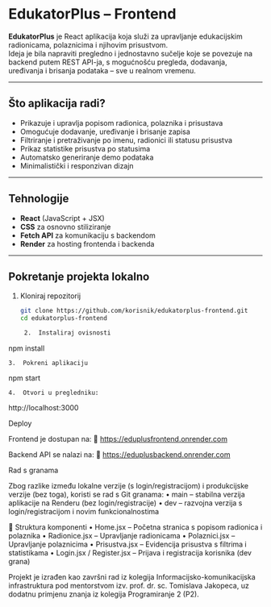 
# EdukatorPlus – Frontend

**EdukatorPlus** je React aplikacija koja služi za upravljanje edukacijskim radionicama, polaznicima i njihovim prisustvom.  
Ideja je bila napraviti pregledno i jednostavno sučelje koje se povezuje na backend putem REST API-ja, s mogućnošću pregleda, dodavanja, uređivanja i brisanja podataka – sve u realnom vremenu.

---

## Što aplikacija radi?

- Prikazuje i upravlja popisom radionica, polaznika i prisustava
- Omogućuje dodavanje, uređivanje i brisanje zapisa
- Filtriranje i pretraživanje po imenu, radionici ili statusu prisustva
- Prikaz statistike prisustva po statusima
- Automatsko generiranje demo podataka
- Minimalistički i responzivan dizajn

---

## Tehnologije

- **React** (JavaScript + JSX)
- **CSS** za osnovno stiliziranje
- **Fetch API** za komunikaciju s backendom
- **Render** za hosting frontenda i backenda

---

## Pokretanje projekta lokalno

1. Kloniraj repozitorij  
   ```bash
   git clone https://github.com/korisnik/edukatorplus-frontend.git
   cd edukatorplus-frontend

	2.	Instaliraj ovisnosti

npm install


	3.	Pokreni aplikaciju

npm start


	4.	Otvori u pregledniku:

http://localhost:3000




Deploy

Frontend je dostupan na:
🔗 https://eduplusfrontend.onrender.com

Backend API se nalazi na:
🔗 https://eduplusbackend.onrender.com



Rad s granama

Zbog razlike između lokalne verzije (s login/registracijom) i produkcijske verzije (bez toga), koristi se rad s Git granama:
	•	main – stabilna verzija aplikacije na Renderu (bez login/registracije)
	•	dev – razvojna verzija s login/registracijom i novim funkcionalnostima


📂 Struktura komponenti
	•	Home.jsx – Početna stranica s popisom radionica i polaznika
	•	Radionice.jsx – Upravljanje radionicama
	•	Polaznici.jsx – Upravljanje polaznicima
	•	Prisustva.jsx – Evidencija prisustva s filtrima i statistikama
	•	Login.jsx / Register.jsx – Prijava i registracija korisnika (dev grana)

Projekt je izrađen kao završni rad iz kolegija Informacijsko-komunikacijska infrastruktura
pod mentorstvom izv. prof. dr. sc. Tomislava Jakopeca, uz dodatnu primjenu znanja iz kolegija Programiranje 2 (P2).